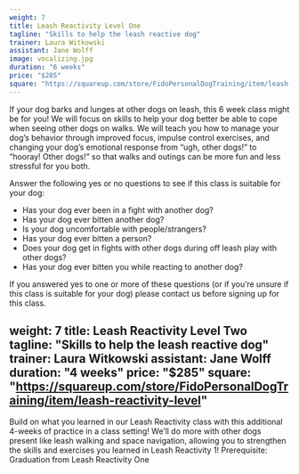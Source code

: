 ```yaml
---
weight: 7
title: Leash Reactivity Level One
tagline: "Skills to help the leash reactive dog"
trainer: Laura Witkowski
assistant: Jane Wolff
image: vocalizing.jpg
duration: "6 weeks"
price: "$285"
square: "https://squareup.com/store/FidoPersonalDogTraining/item/leash-reactivity-class"
---
```

If your dog barks and lunges at other dogs on leash, this 6 week class might be 
for you! We will focus on skills to help your dog better be able to cope when 
seeing other dogs on walks. We will teach you how to manage your dog’s behavior 
through improved focus, impulse control exercises, and changing your dog’s 
emotional response from “ugh, other dogs!” to “hooray! Other dogs!” so that walks 
and outings can be more fun and less stressful for you both.

Answer the following yes or no questions to see if this class is suitable for your dog:

  * Has your dog ever been in a fight with another dog?
  * Has your dog ever bitten another dog?
  * Is your dog uncomfortable with people/strangers?
  * Has your dog ever bitten a person?
  * Does your dog get in fights with other dogs during off leash play with other dogs?
  * Has your dog ever bitten you while reacting to another dog?

If you answered yes to one or more of these questions (or if you’re unsure if this 
class is suitable for your dog) please contact us before signing up for this class.

weight: 7
title: Leash Reactivity Level Two
tagline: "Skills to help the leash reactive dog"
trainer: Laura Witkowski
assistant: Jane Wolff
duration: "4 weeks"
price: "$285"
square: "https://squareup.com/store/FidoPersonalDogTraining/item/leash-reactivity-level"
---
Build on what you learned in our Leash Reactivity class with this additional 4-weeks of practice in a class setting! We’ll do 
more with other dogs present like leash walking and space navigation, allowing you to strengthen the skills and exercises you 
learned in Leash Reactivity 1! 
Prerequisite: Graduation from Leash Reactivity One
